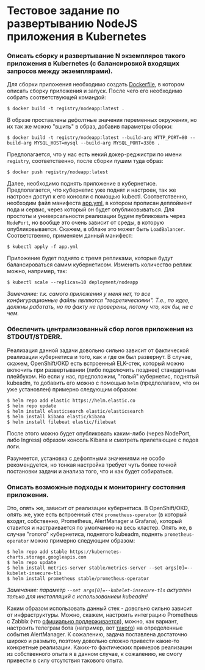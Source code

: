 # Тестовое задание по развертыванию NodeJS приложения в Kubernetes

### Описать сборку и развертывание N экземпляров такого приложения в Kubernetes (с балансировкой входящих запросов между экземплярами).

Для сборки приложения необходимо создать [Dockerfile](Dockerfile), в котором описать сборку приложения и запуск. После чего его необходимо собрать соответствующей командой:
```console
$ docker build -t registry/nodeapp:latest .
```
В образе проставлены дефолтные значения переменных окружения, но их так же можно "вшить" в образ, добавив параметры сборки:
```console
$ docker build -t registry/nodeapp:latest --build-arg HTTP_PORT=80 --build-arg MYSQL_HOST=mysql --build-arg MYSQL_PORT=3306 .
```
Предполагается, что у нас есть некий докер-реджистри по имени `registry`, соответственно, после сборки пушим туда образ:
```console
$ docker push registry/nodeapp:latest
```
Далее, необходимо поднять приложение в кубернетисе. Предполагается, что кубернетис уже поднят и настроен, так же настроен доступ к его консоли с помощью kubectl. Соответственно, необходим файл манифеста [app.yml](app.yml), в котором прописан деплоймент пода и сервис, через который он будет опубликовываться. Для простоты и универсальности реализации будем публиковать через `NodePort`, но вообще это очень зависит от среды, в которую опубликовывается. Скажем, в облаке это может быть `LoadBalancer`. Соответственно, применяем данный манифест:
```console
$ kubectl apply -f app.yml
```
Приложение будет поднято с тремя репликами, которые будут балансироваться самим кубернетисом. Изменить количество реплик можно, например, так:
```console
$ kubectl scale --replicas=10 deployment/nodeapp
```
*Замечание: т.к. самого приложения у меня нет, то все конфигурационные файлы являются "теоретическими". Т.е., по идее, должны работать, но по факту не проверены, потому что, как бы, не с чем.*

### Обеспечить централизованный сбор логов приложения из STDOUT/STDERR.

Реализация данной задачи довольно сильно зависит от фактической реализации кубернетиса и того, как и где он был развернут. В случае, скажем, OpenShift/OKD есть встроенный ELK-стек, который можно включить при развертывании (либо подключить позднее) стандартным плейбуком. Но если у нас, предположим, "голый" кубернетис, поднятый kubeadm, то добавить его можно с помощью `helm` (предполагаем, что он уже установлен) примерно следующим образом:
```console
$ helm repo add elastic https://helm.elastic.co
$ helm repo update
$ helm install elasticsearch elastic/elasticsearch
$ helm install kibana elastic/kibana
$ helm install filebeat elastic/filebeat
```
После этого можно будет опубликовать каким-либо (через NodePort, либо Ingress) образом консоль Kibana и смотреть прилетающие с подов логи.

Разумеется, установка с дефолтными значениями не особо рекомендуется, но тонкая настройка требует чуть более точной постановки задачи и анализа того, что и как будет собираться.

### Описать возможные подходы к мониторингу состояния приложения.

Это, опять же, зависит от реализации кубернетиса. В OpenShift/OKD, опять же, уже есть встроенный стек `prometheus-operator` (в который входят, собственно, Prometheus, AlertManager и Grafana), который ставится и настраивается по умолчанию на весь кластер. Опять же, в случае "голого" кубернетиса, поднятого kubeadm, поднять `prometheus-operator` можно примерно следующим образом:
```console
$ helm repo add stable https://kubernetes-charts.storage.googleapis.com
$ helm repo update
$ helm install metrics-server stable/metrics-server --set args[0]=--kubelet-insecure-tls
$ helm install prometheus stable/prometheus-operator
```
*Замечание: параметр `--set args[0]=--kubelet-insecure-tls` актуален только для инсталляций с использованием kubeadm!*


Каким образом использовать данный стек - довольно сильно зависит от инфраструктуры. Можно, скажем, настроить интеграцию Prometheus с Zabbix (что [официально поддерживается](https://www.zabbix.com/integrations/prometheus)), можно, как вариант, настроить телеграм бота (например, вот [такого](https://github.com/metalmatze/alertmanager-bot)) на определенные события AlertManager. К сожалению, задача поставлена достаточно широко и размыто, поэтому довольно сложно привести какие-то конкретные реализации. Каких-то фактических примеров реализации из собственного опыта я в данном случае, к сожалению, не смогу привести в силу отсутствия такового опыта.
